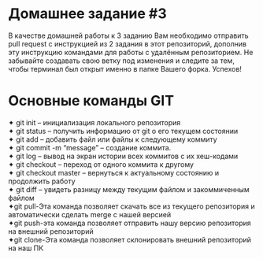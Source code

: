 # Домашнее задание #3

В качестве домашней работы к 3 заданию Вам необходимо отправить pull request с инструкцией из 2 задания в этот репозиторий, дополнив эту инструкцию командами для работы с удалённым репозиторием. Не забывайте создавать свою ветку под изменения и следите за тем, чтобы терминал был открыт именно в папке Вашего форка. Успехов!

# Основные команды GIT
✦ git init – инициализация локального репозитория  
✦ git status – получить информацию от git о его текущем состоянии  
✦ git add – добавить файл или файлы к следующему коммиту  
✦ git commit -m “message” – создание коммита.  
✦ git log – вывод на экран истории всех коммитов с их хеш-кодами  
✦ git checkout – переход от одного коммита к другому  
✦ git checkout master – вернуться к актуальному   состоянию и продолжить работу  
✦ git diff – увидеть разницу между текущим файлом и закоммиченным файлом  
✦git pull-Эта команда позволяет скачать все из текущего репозитория и автоматически сделать merge с нашей версией  
✦git push-эта команда позволяет отправить нашу версию репозитория на внешний репозиторий  
✦git clone-Эта команда позволяет склонировать внешний репозиторий на наш ПК
